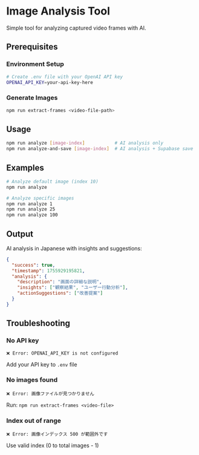 # Image Analysis Tool

Simple tool for analyzing captured video frames with AI.

## Prerequisites

### Environment Setup

```bash
# Create .env file with your OpenAI API key
OPENAI_API_KEY=your-api-key-here
```

### Generate Images

```bash
npm run extract-frames <video-file-path>
```

## Usage

```bash
npm run analyze [image-index]           # AI analysis only
npm run analyze-and-save [image-index]  # AI analysis + Supabase save
```

## Examples

```bash
# Analyze default image (index 10)
npm run analyze

# Analyze specific images
npm run analyze 1
npm run analyze 25
npm run analyze 100
```

## Output

AI analysis in Japanese with insights and suggestions:

```json
{
  "success": true,
  "timestamp": 1755929195821,
  "analysis": {
    "description": "画面の詳細な説明",
    "insights": ["観察結果", "ユーザー行動分析"],
    "actionSuggestions": ["改善提案"]
  }
}
```

## Troubleshooting

### No API key
```
❌ Error: OPENAI_API_KEY is not configured
```
Add your API key to `.env` file

### No images found
```
❌ Error: 画像ファイルが見つかりません
```
Run: `npm run extract-frames <video-file>`

### Index out of range
```
❌ Error: 画像インデックス 500 が範囲外です
```
Use valid index (0 to total images - 1)
